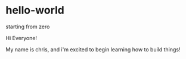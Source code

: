 # hello-world
starting from zero

Hi Everyone!

My name is chris, and i'm excited to begin learning how to build things!
